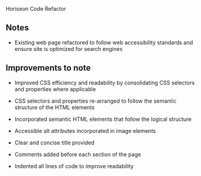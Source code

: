 Horiseon Code Refactor

Notes
--------------------------------------------------------
- Existing web page refactored to follow web accessibility standards and ensure site is optimized for search engines

Improvements to note
--------------------------------------------------------
- Improved CSS efficiency and readability by consolidating CSS selectors and properties where applicable

- CSS selectors and properties re-arranged to follow the semantic structure of the HTML elements

- Incorporated semantic HTML elements that follow the logical structure

- Accessible alt attributes incorporated in image elements

- Clear and concise title provided

- Comments added before each section of the page

- Indented all lines of code to improve readability